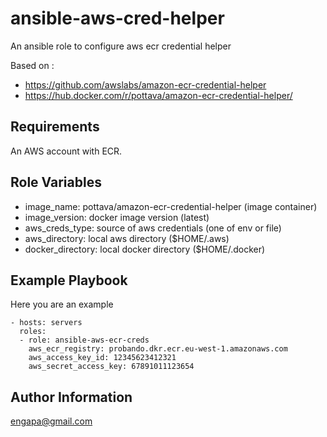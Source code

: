 ansible-aws-cred-helper
=======================
An ansible role to configure aws ecr credential helper

Based on :

 - https://github.com/awslabs/amazon-ecr-credential-helper
 - https://hub.docker.com/r/pottava/amazon-ecr-credential-helper/

Requirements
------------

An AWS account with ECR.

Role Variables
--------------

- image_name: pottava/amazon-ecr-credential-helper (image container)
- image_version: docker image version (latest)
- aws_creds_type: source of aws credentials (one of env or file)
- aws_directory: local aws directory ($HOME/.aws)
- docker_directory: local docker directory ($HOME/.docker)

Example Playbook
----------------

Here you are an example

    - hosts: servers
      roles:
      - role: ansible-aws-ecr-creds
        aws_ecr_registry: probando.dkr.ecr.eu-west-1.amazonaws.com
        aws_access_key_id: 12345623412321
        aws_secret_access_key: 67891011123654

Author Information
------------------

engapa@gmail.com
